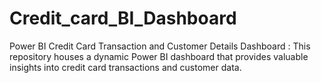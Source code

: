 # Credit_card_BI_Dashboard
Power BI Credit Card Transaction and Customer Details Dashboard : This repository houses a dynamic Power BI dashboard that provides valuable insights into credit card transactions and customer data.
